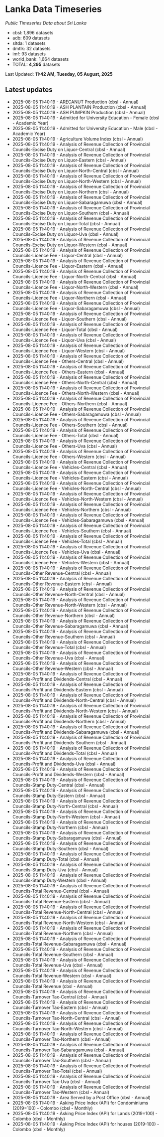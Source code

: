 # Lanka Data Timeseries
*Public Timeseries Data about Sri Lanka*

* cbsl: 1,896 datasets
* adb: 609 datasets
* sltda: 1 datasets
* dmtlk: 32 datasets
* imf: 93 datasets
* world_bank: 1,664 datasets
* TOTAL: **4,295** datasets

Last Updated: **11:42 AM, Tuesday, 05 August, 2025**

## Latest updates

* 2025-08-05 11:40:19 - ARECANUT Production (cbsl - Annual)
* 2025-08-05 11:40:19 - ASH PLANTAIN Production (cbsl - Annual)
* 2025-08-05 11:40:19 - ASH PUMPKIN Production (cbsl - Annual)
* 2025-08-05 11:40:19 - Admitted for University Education - Female (cbsl - Academic Year)
* 2025-08-05 11:40:19 - Admitted for University Education - Male (cbsl - Academic Year)
* 2025-08-05 11:40:19 - Agriculture Volume Index (cbsl - Annual)
* 2025-08-05 11:40:19 - Analysis of Revenue Collection of Provincial Councils-Excise Duty on Liquor-Central (cbsl - Annual)
* 2025-08-05 11:40:19 - Analysis of Revenue Collection of Provincial Councils-Excise Duty on Liquor-Eastern (cbsl - Annual)
* 2025-08-05 11:40:19 - Analysis of Revenue Collection of Provincial Councils-Excise Duty on Liquor-North-Central (cbsl - Annual)
* 2025-08-05 11:40:19 - Analysis of Revenue Collection of Provincial Councils-Excise Duty on Liquor-North-Western (cbsl - Annual)
* 2025-08-05 11:40:19 - Analysis of Revenue Collection of Provincial Councils-Excise Duty on Liquor-Northern (cbsl - Annual)
* 2025-08-05 11:40:19 - Analysis of Revenue Collection of Provincial Councils-Excise Duty on Liquor-Sabaragamuwa (cbsl - Annual)
* 2025-08-05 11:40:19 - Analysis of Revenue Collection of Provincial Councils-Excise Duty on Liquor-Southern (cbsl - Annual)
* 2025-08-05 11:40:19 - Analysis of Revenue Collection of Provincial Councils-Excise Duty on Liquor-Total (cbsl - Annual)
* 2025-08-05 11:40:19 - Analysis of Revenue Collection of Provincial Councils-Excise Duty on Liquor-Uva (cbsl - Annual)
* 2025-08-05 11:40:19 - Analysis of Revenue Collection of Provincial Councils-Excise Duty on Liquor-Western (cbsl - Annual)
* 2025-08-05 11:40:19 - Analysis of Revenue Collection of Provincial Councils-Licence Fee - Liquor-Central (cbsl - Annual)
* 2025-08-05 11:40:19 - Analysis of Revenue Collection of Provincial Councils-Licence Fee - Liquor-Eastern (cbsl - Annual)
* 2025-08-05 11:40:19 - Analysis of Revenue Collection of Provincial Councils-Licence Fee - Liquor-North-Central (cbsl - Annual)
* 2025-08-05 11:40:19 - Analysis of Revenue Collection of Provincial Councils-Licence Fee - Liquor-North-Western (cbsl - Annual)
* 2025-08-05 11:40:19 - Analysis of Revenue Collection of Provincial Councils-Licence Fee - Liquor-Northern (cbsl - Annual)
* 2025-08-05 11:40:19 - Analysis of Revenue Collection of Provincial Councils-Licence Fee - Liquor-Sabaragamuwa (cbsl - Annual)
* 2025-08-05 11:40:19 - Analysis of Revenue Collection of Provincial Councils-Licence Fee - Liquor-Southern (cbsl - Annual)
* 2025-08-05 11:40:19 - Analysis of Revenue Collection of Provincial Councils-Licence Fee - Liquor-Total (cbsl - Annual)
* 2025-08-05 11:40:19 - Analysis of Revenue Collection of Provincial Councils-Licence Fee - Liquor-Uva (cbsl - Annual)
* 2025-08-05 11:40:19 - Analysis of Revenue Collection of Provincial Councils-Licence Fee - Liquor-Western (cbsl - Annual)
* 2025-08-05 11:40:19 - Analysis of Revenue Collection of Provincial Councils-Licence Fee - Others-Central (cbsl - Annual)
* 2025-08-05 11:40:19 - Analysis of Revenue Collection of Provincial Councils-Licence Fee - Others-Eastern (cbsl - Annual)
* 2025-08-05 11:40:19 - Analysis of Revenue Collection of Provincial Councils-Licence Fee - Others-North-Central (cbsl - Annual)
* 2025-08-05 11:40:19 - Analysis of Revenue Collection of Provincial Councils-Licence Fee - Others-North-Western (cbsl - Annual)
* 2025-08-05 11:40:19 - Analysis of Revenue Collection of Provincial Councils-Licence Fee - Others-Northern (cbsl - Annual)
* 2025-08-05 11:40:19 - Analysis of Revenue Collection of Provincial Councils-Licence Fee - Others-Sabaragamuwa (cbsl - Annual)
* 2025-08-05 11:40:19 - Analysis of Revenue Collection of Provincial Councils-Licence Fee - Others-Southern (cbsl - Annual)
* 2025-08-05 11:40:19 - Analysis of Revenue Collection of Provincial Councils-Licence Fee - Others-Total (cbsl - Annual)
* 2025-08-05 11:40:19 - Analysis of Revenue Collection of Provincial Councils-Licence Fee - Others-Uva (cbsl - Annual)
* 2025-08-05 11:40:19 - Analysis of Revenue Collection of Provincial Councils-Licence Fee - Others-Western (cbsl - Annual)
* 2025-08-05 11:40:19 - Analysis of Revenue Collection of Provincial Councils-Licence Fee - Vehicles-Central (cbsl - Annual)
* 2025-08-05 11:40:19 - Analysis of Revenue Collection of Provincial Councils-Licence Fee - Vehicles-Eastern (cbsl - Annual)
* 2025-08-05 11:40:19 - Analysis of Revenue Collection of Provincial Councils-Licence Fee - Vehicles-North-Central (cbsl - Annual)
* 2025-08-05 11:40:19 - Analysis of Revenue Collection of Provincial Councils-Licence Fee - Vehicles-North-Western (cbsl - Annual)
* 2025-08-05 11:40:19 - Analysis of Revenue Collection of Provincial Councils-Licence Fee - Vehicles-Northern (cbsl - Annual)
* 2025-08-05 11:40:19 - Analysis of Revenue Collection of Provincial Councils-Licence Fee - Vehicles-Sabaragamuwa (cbsl - Annual)
* 2025-08-05 11:40:19 - Analysis of Revenue Collection of Provincial Councils-Licence Fee - Vehicles-Southern (cbsl - Annual)
* 2025-08-05 11:40:19 - Analysis of Revenue Collection of Provincial Councils-Licence Fee - Vehicles-Total (cbsl - Annual)
* 2025-08-05 11:40:19 - Analysis of Revenue Collection of Provincial Councils-Licence Fee - Vehicles-Uva (cbsl - Annual)
* 2025-08-05 11:40:19 - Analysis of Revenue Collection of Provincial Councils-Licence Fee - Vehicles-Western (cbsl - Annual)
* 2025-08-05 11:40:19 - Analysis of Revenue Collection of Provincial Councils-Other Revenue-Central (cbsl - Annual)
* 2025-08-05 11:40:19 - Analysis of Revenue Collection of Provincial Councils-Other Revenue-Eastern (cbsl - Annual)
* 2025-08-05 11:40:19 - Analysis of Revenue Collection of Provincial Councils-Other Revenue-North-Central (cbsl - Annual)
* 2025-08-05 11:40:19 - Analysis of Revenue Collection of Provincial Councils-Other Revenue-North-Western (cbsl - Annual)
* 2025-08-05 11:40:19 - Analysis of Revenue Collection of Provincial Councils-Other Revenue-Northern (cbsl - Annual)
* 2025-08-05 11:40:19 - Analysis of Revenue Collection of Provincial Councils-Other Revenue-Sabaragamuwa (cbsl - Annual)
* 2025-08-05 11:40:19 - Analysis of Revenue Collection of Provincial Councils-Other Revenue-Southern (cbsl - Annual)
* 2025-08-05 11:40:19 - Analysis of Revenue Collection of Provincial Councils-Other Revenue-Total (cbsl - Annual)
* 2025-08-05 11:40:19 - Analysis of Revenue Collection of Provincial Councils-Other Revenue-Uva (cbsl - Annual)
* 2025-08-05 11:40:19 - Analysis of Revenue Collection of Provincial Councils-Other Revenue-Western (cbsl - Annual)
* 2025-08-05 11:40:19 - Analysis of Revenue Collection of Provincial Councils-Profit and Dividends-Central (cbsl - Annual)
* 2025-08-05 11:40:19 - Analysis of Revenue Collection of Provincial Councils-Profit and Dividends-Eastern (cbsl - Annual)
* 2025-08-05 11:40:19 - Analysis of Revenue Collection of Provincial Councils-Profit and Dividends-North-Central (cbsl - Annual)
* 2025-08-05 11:40:19 - Analysis of Revenue Collection of Provincial Councils-Profit and Dividends-North-Western (cbsl - Annual)
* 2025-08-05 11:40:19 - Analysis of Revenue Collection of Provincial Councils-Profit and Dividends-Northern (cbsl - Annual)
* 2025-08-05 11:40:19 - Analysis of Revenue Collection of Provincial Councils-Profit and Dividends-Sabaragamuwa (cbsl - Annual)
* 2025-08-05 11:40:19 - Analysis of Revenue Collection of Provincial Councils-Profit and Dividends-Southern (cbsl - Annual)
* 2025-08-05 11:40:19 - Analysis of Revenue Collection of Provincial Councils-Profit and Dividends-Total (cbsl - Annual)
* 2025-08-05 11:40:19 - Analysis of Revenue Collection of Provincial Councils-Profit and Dividends-Uva (cbsl - Annual)
* 2025-08-05 11:40:19 - Analysis of Revenue Collection of Provincial Councils-Profit and Dividends-Western (cbsl - Annual)
* 2025-08-05 11:40:19 - Analysis of Revenue Collection of Provincial Councils-Stamp Duty-Central (cbsl - Annual)
* 2025-08-05 11:40:19 - Analysis of Revenue Collection of Provincial Councils-Stamp Duty-Eastern (cbsl - Annual)
* 2025-08-05 11:40:19 - Analysis of Revenue Collection of Provincial Councils-Stamp Duty-North-Central (cbsl - Annual)
* 2025-08-05 11:40:19 - Analysis of Revenue Collection of Provincial Councils-Stamp Duty-North-Western (cbsl - Annual)
* 2025-08-05 11:40:19 - Analysis of Revenue Collection of Provincial Councils-Stamp Duty-Northern (cbsl - Annual)
* 2025-08-05 11:40:19 - Analysis of Revenue Collection of Provincial Councils-Stamp Duty-Sabaragamuwa (cbsl - Annual)
* 2025-08-05 11:40:19 - Analysis of Revenue Collection of Provincial Councils-Stamp Duty-Southern (cbsl - Annual)
* 2025-08-05 11:40:19 - Analysis of Revenue Collection of Provincial Councils-Stamp Duty-Total (cbsl - Annual)
* 2025-08-05 11:40:19 - Analysis of Revenue Collection of Provincial Councils-Stamp Duty-Uva (cbsl - Annual)
* 2025-08-05 11:40:19 - Analysis of Revenue Collection of Provincial Councils-Stamp Duty-Western (cbsl - Annual)
* 2025-08-05 11:40:19 - Analysis of Revenue Collection of Provincial Councils-Total Revenue-Central (cbsl - Annual)
* 2025-08-05 11:40:19 - Analysis of Revenue Collection of Provincial Councils-Total Revenue-Eastern (cbsl - Annual)
* 2025-08-05 11:40:19 - Analysis of Revenue Collection of Provincial Councils-Total Revenue-North-Central (cbsl - Annual)
* 2025-08-05 11:40:19 - Analysis of Revenue Collection of Provincial Councils-Total Revenue-North-Western (cbsl - Annual)
* 2025-08-05 11:40:19 - Analysis of Revenue Collection of Provincial Councils-Total Revenue-Northern (cbsl - Annual)
* 2025-08-05 11:40:19 - Analysis of Revenue Collection of Provincial Councils-Total Revenue-Sabaragamuwa (cbsl - Annual)
* 2025-08-05 11:40:19 - Analysis of Revenue Collection of Provincial Councils-Total Revenue-Southern (cbsl - Annual)
* 2025-08-05 11:40:19 - Analysis of Revenue Collection of Provincial Councils-Total Revenue-Uva (cbsl - Annual)
* 2025-08-05 11:40:19 - Analysis of Revenue Collection of Provincial Councils-Total Revenue-Western (cbsl - Annual)
* 2025-08-05 11:40:19 - Analysis of Revenue Collection of Provincial Councils-Total Revenue (cbsl - Annual)
* 2025-08-05 11:40:19 - Analysis of Revenue Collection of Provincial Councils-Turnover Tax-Central (cbsl - Annual)
* 2025-08-05 11:40:19 - Analysis of Revenue Collection of Provincial Councils-Turnover Tax-Eastern (cbsl - Annual)
* 2025-08-05 11:40:19 - Analysis of Revenue Collection of Provincial Councils-Turnover Tax-North-Central (cbsl - Annual)
* 2025-08-05 11:40:19 - Analysis of Revenue Collection of Provincial Councils-Turnover Tax-North-Western (cbsl - Annual)
* 2025-08-05 11:40:19 - Analysis of Revenue Collection of Provincial Councils-Turnover Tax-Northern (cbsl - Annual)
* 2025-08-05 11:40:19 - Analysis of Revenue Collection of Provincial Councils-Turnover Tax-Sabaragamuwa (cbsl - Annual)
* 2025-08-05 11:40:19 - Analysis of Revenue Collection of Provincial Councils-Turnover Tax-Southern (cbsl - Annual)
* 2025-08-05 11:40:19 - Analysis of Revenue Collection of Provincial Councils-Turnover Tax-Total (cbsl - Annual)
* 2025-08-05 11:40:19 - Analysis of Revenue Collection of Provincial Councils-Turnover Tax-Uva (cbsl - Annual)
* 2025-08-05 11:40:19 - Analysis of Revenue Collection of Provincial Councils-Turnover Tax-Western (cbsl - Annual)
* 2025-08-05 11:40:19 - Area Served by a Post Office (cbsl - Annual)
* 2025-08-05 11:40:19 - Asking Price Index (API) for Condominiums (2019=100) - Colombo (cbsl - Monthly)
* 2025-08-05 11:40:19 - Asking Price Index (API) for Lands (2019=100) - Colombo (cbsl - Monthly)
* 2025-08-05 11:40:19 - Asking Price Index (API) for houses (2019-100) - Colombo (cbsl - Monthly)
